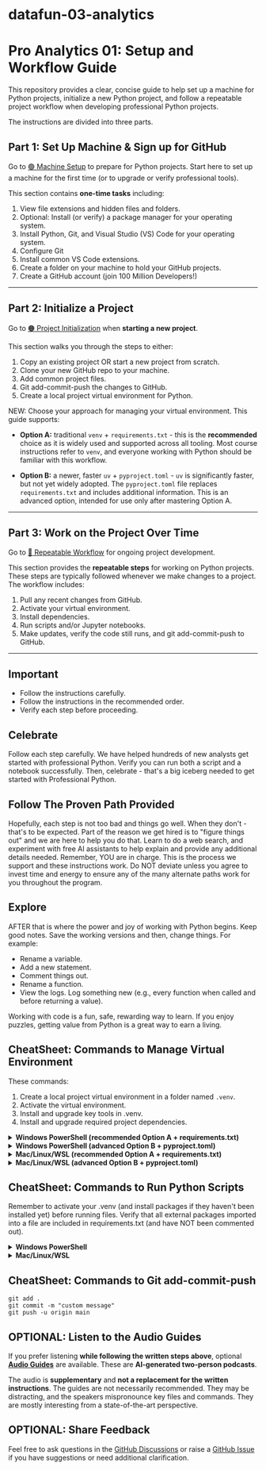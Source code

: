 # datafun-03-analytics
# Pro Analytics 01: Setup and Workflow Guide

This repository provides a clear, concise guide to help set up a machine for Python projects,
initialize a new Python project, and follow a repeatable project workflow
when developing professional Python projects.

The instructions are divided into three parts.

## Part 1: Set Up Machine & Sign up for GitHub

Go to [🟢 Machine Setup](01-machine-setup/MACHINE-SETUP.md) to prepare for Python projects.
Start here to set up a machine for the first time (or to upgrade or verify professional tools).

This section contains **one-time tasks** including:

1. View file extensions and hidden files and folders.
2. Optional: Install (or verify) a package manager for your operating system.
3. Install Python, Git, and Visual Studio (VS) Code for your operating system.
4. Configure Git
5. Install common VS Code extensions.
6. Create a folder on your machine to hold your GitHub projects.
7. Create a GitHub account (join 100 Million Developers!)

---

## Part 2: Initialize a Project

Go to [🟠 Project Initialization](02-project-initialization/PROJECT-INITIALIZATION.md) when **starting a new project**.

This section walks you through the steps to either:

1. Copy an existing project OR start a new project from scratch.
2. Clone your new GitHub repo to your machine.
3. Add common project files.
4. Git add-commit-push the changes to GitHub.
5. Create a local project virtual environment for Python.

NEW: Choose your approach for managing your virtual environment. This guide supports:

- **Option A:** traditional `venv` + `requirements.txt` - this is the **recommended** choice as it is widely used and supported across all tooling. Most course instructions refer to `venv`, and everyone working with Python should be familiar with this workflow. 

- **Option B:** a newer, faster `uv` + `pyproject.toml` - `uv` is significantly faster, but not yet widely adopted. The `pyproject.toml` file replaces `requirements.txt` and includes additional information. This is an advanced option, intended for use only after mastering Option A.

---

## Part 3: Work on the Project Over Time

Go to [🔵 Repeatable Workflow](03-repeatable-workflow/REPEATABLE-WORKFLOW.md) for ongoing project development.

This section provides the **repeatable steps** for working on Python projects.
These steps are typically followed whenever we make changes to a project. The workflow includes:

1. Pull any recent changes from GitHub.
2. Activate your virtual environment.
3. Install dependencies.
4. Run scripts and/or Jupyter notebooks.
5. Make updates, verify the code still runs, and git add-commit-push to GitHub.

---

## Important

- Follow the instructions carefully.
- Follow the instructions in the recommended order.
- Verify each step before proceeding.

## Celebrate

Follow each step carefully.
We have helped hundreds of new analysts get started with professional Python.
Verify you can run both a script and a notebook successfully.
Then, celebrate - that's a big iceberg needed to get started with Professional Python.

## Follow The Proven Path Provided

Hopefully, each step is not too bad and things go well.
When they don't - that's to be expected.
Part of the reason we get hired is to "figure things out" and we are here to help you do that.
Learn to do a web search, and experiment with free AI assistants to help explain and provide any additional details needed.
Remember, YOU are in charge.
This is the process we support and these instructions work.
Do NOT deviate unless you agree to invest time and energy to ensure any of the many alternate paths work for you throughout the program.

## Explore

AFTER that is where the power and joy of working with Python begins.
Keep good notes.
Save the working versions and then, change things. For example:

- Rename a variable.
- Add a new statement.
- Comment things out.
- Rename a function.
- View the logs. Log something new (e.g., every function when called and before returning a value).

Working with code is a fun, safe, rewarding way to learn.
If you enjoy puzzles, getting value from Python is a great way to earn a living.

## CheatSheet: Commands to Manage Virtual Environment

These commands:

1. Create a local project virtual environment in a folder named `.venv`.
2. Activate the virtual environment.
3. Install and upgrade key tools in .venv.
4. Install and upgrade required project dependencies.

<details>
<summary><strong>Windows PowerShell (recommended Option A + requirements.txt)</strong></summary>

```powershell
py -m venv .venv
.\.venv\Scripts\activate
py -m pip install --upgrade pip setuptools wheel
py -m pip install --upgrade -r requirements.txt
```

</details>

<details>
<summary><strong>Windows PowerShell (advanced Option B + pyproject.toml)</strong></summary>

```powershell
uv venv
.\.venv\Scripts\activate
uv pip install --upgrade pip setuptools wheel
uv sync
```

</details>

<details>
<summary><strong>Mac/Linux/WSL (recommended Option A + requirements.txt)</strong></summary>

```shell
python3 -m venv .venv
source .venv/bin/activate
python3 -m pip install --upgrade pip setuptools wheel
python3 -m pip install --upgrade -r requirements.txt
```

</details>

<details>
<summary><strong>Mac/Linux/WSL (advanced Option B + pyproject.toml)</strong></summary>

```shell
uv venv
source .venv/bin/activate
uv pip install --upgrade pip setuptools wheel
uv sync
```

</details>

## CheatSheet: Commands to Run Python Scripts

Remember to activate your .venv (and install packages if they haven't been installed yet) before running files.
Verify that all external packages imported into a file are included in requirements.txt (and have NOT been commented out).

<details>
<summary><strong>Windows PowerShell</strong></summary>


```shell
py demo_script.py
py do_stats.py
py draw_chart.py
py greet_user.py
```

</details>

<details>
<summary><strong>Mac/Linux/WSL</strong></summary>

```shell
python3 demo_script.py
python3 do_stats.py
python3 draw_chart.py
python3 greet_user.py
```

</details>

## CheatSheet: Commands to Git add-commit-push

```shell
git add .
git commit -m "custom message"
git push -u origin main
```

## OPTIONAL: Listen to the Audio Guides

If you prefer listening **while following the written steps above**, optional [**Audio Guides**](https://denisecase.github.io/pro-analytics-01-audio-guides/) are available. These are **AI-generated two-person podcasts**.

The audio is **supplementary** and **not a replacement for the written instructions**.
The guides are not necessarily recommended. They may be distracting, and the speakers mispronounce key files and commands.
They are mostly interesting from a state-of-the-art perspective.

## OPTIONAL: Share Feedback

Feel free to ask questions in the [GitHub Discussions](https://github.com/denisecase/pro-analytics-01/discussions) or raise a [GitHub Issue](https://github.com/denisecase/pro-analytics-01/issues) if you have suggestions or need additional clarification.